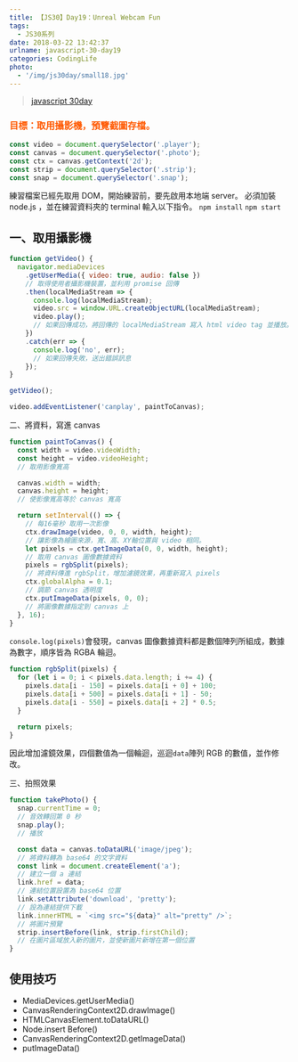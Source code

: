 ```yaml
---
title: 【JS30】Day19：Unreal Webcam Fun
tags:
  - JS30系列
date: 2018-03-22 13:42:37
urlname: javascript-30-day19
categories: CodingLife
photo:
  - '/img/js30day/small18.jpg'
---
```


> [javascript 30day](https://javascript30.com/)

<!-- more -->

### <span style="color:#ff5900">目標：取用攝影機，預覽截圖存檔。</span>

```js
const video = document.querySelector('.player');
const canvas = document.querySelector('.photo');
const ctx = canvas.getContext('2d');
const strip = document.querySelector('.strip');
const snap = document.querySelector('.snap');
```

練習檔案已經先取用 DOM，開始練習前，要先啟用本地端 server。
必須加裝 node.js ，並在練習資料夾的 terminal 輸入以下指令。
`npm install`
`npm start`

## 一、取用攝影機

```js
function getVideo() {
  navigator.mediaDevices
    .getUserMedia({ video: true, audio: false })
    // 取得使用者攝影機裝置，並利用 promise 回傳
    .then(localMediaStream => {
      console.log(localMediaStream);
      video.src = window.URL.createObjectURL(localMediaStream);
      video.play();
      // 如果回傳成功，將回傳的 localMediaStream 寫入 html video tag 並播放。
    })
    .catch(err => {
      console.log('no', err);
      // 如果回傳失敗，送出錯誤訊息
    });
}

getVideo();
```

```js
video.addEventListener('canplay', paintToCanvas);
```

二、將資料，寫進 canvas

```js
function paintToCanvas() {
  const width = video.videoWidth;
  const height = video.videoHeight;
  // 取用影像寬高

  canvas.width = width;
  canvas.height = height;
  // 使影像寬高等於 canvas 寬高

  return setInterval(() => {
    // 每16毫秒 取用一次影像
    ctx.drawImage(video, 0, 0, width, height);
    // 讓影像為繪圖來源，寬、高、XY軸位置與 video 相同。
    let pixels = ctx.getImageData(0, 0, width, height);
    // 取用 canvas 圖像數據資料
    pixels = rgbSplit(pixels);
    // 將資料傳進 rgbSplit，增加濾鏡效果，再重新寫入 pixels
    ctx.globalAlpha = 0.1;
    // 調節 canvas 透明度
    ctx.putImageData(pixels, 0, 0);
    // 將圖像數據指定到 canvas 上
  }, 16);
}
```

`console.log(pixels)`會發現，canvas 圖像數據資料都是數個陣列所組成，數據為數字，順序皆為 RGBA 輪迴。

```js
function rgbSplit(pixels) {
  for (let i = 0; i < pixels.data.length; i += 4) {
    pixels.data[i - 150] = pixels.data[i + 0] + 100;
    pixels.data[i + 500] = pixels.data[i + 1] - 50;
    pixels.data[i - 550] = pixels.data[i + 2] * 0.5;
  }

  return pixels;
}
```

因此增加濾鏡效果，四個數值為一個輪迴，巡迴`data`陣列 RGB 的數值，並作修改。

三、拍照效果

```js
function takePhoto() {
  snap.currentTime = 0;
  // 音效轉回第 0 秒
  snap.play();
  // 播放

  const data = canvas.toDataURL('image/jpeg');
  // 將資料轉為 base64 的文字資料
  const link = document.createElement('a');
  // 建立一個 a 連結
  link.href = data;
  // 連結位置設置為 base64 位置
  link.setAttribute('download', 'pretty');
  // 設為連結提供下載
  link.innerHTML = `<img src="${data}" alt="pretty" />`;
  // 將圖片預覽
  strip.insertBefore(link, strip.firstChild);
  // 在圖片區域放入新的圖片，並使新圖片新增在第一個位置
}
```

## 使用技巧

- MediaDevices.getUserMedia()
- CanvasRenderingContext2D.drawImage()
- HTMLCanvasElement.toDataURL()
- Node.insert Before()
- CanvasRenderingContext2D.getImageData()
- putImageData()
